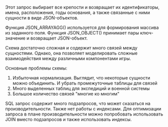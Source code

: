 Этот запрос выбирает все крепости и возвращает их идентификаторы, имена, расположения, годы основания, а также связанные с ними сущности в виде JSON-объектов.

Функция JSON_ARRAYAGG() используется для формирования массива из заданного поля. 
Функция JSON_OBJECT() принимает пары ключ-значение и возвращает JSON-объект.


Схема достаточно сложная и содержит много связей между сущностями. 
Однако, она позволяет моделировать сложные взаимодействия между различными компонентами игры.

Основные проблемы схемы:

1. Избыточная нормализация. Выглядит, что некоторые сущности можно объединить. И убрать промежуточные таблицы для связей
2. Много выделенных таблиц для экспедиций и военной системы
3. Большое количество связей "многие ко многим"

SQL запрос содержит много подзапросов, что может сказаться на производительности. Также нет работы с индексами.
Для оптимизации запроса в плане производительности можно попробовать использовать JOIN вместо подзапросов и также использовать индексы.
